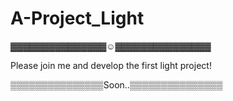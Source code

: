 # A-Project_Light


▓▓▓▓▓▓▓▓▓▓▓▓▓▓▓☺▓▓▓▓▓▓▓▓▓▓▓▓▓▓▓

Please join me and develop the first light project!

▒▒▒▒▒▒▒▒▒▒▒▒▒▒▒Soon..▒▒▒▒▒▒▒▒▒▒▒▒▒▒▒


